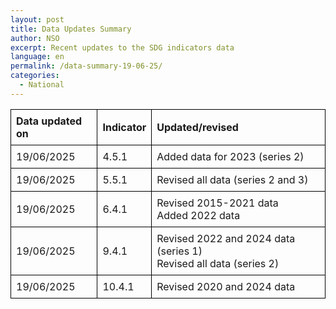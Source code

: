 ```yaml
---
layout: post
title: Data Updates Summary
author: NSO
excerpt: Recent updates to the SDG indicators data
language: en
permalink: /data-summary-19-06-25/
categories:
  - National
---
```

<table style="border-collapse: collapse; width: 100%;">
  <thead>
    <tr>
      <th style="border: 1px solid #000; padding: 8px; text-align: left;">Data updated on</th>
      <th style="border: 1px solid #000; padding: 8px; text-align: left;">Indicator</th>
      <th style="border: 1px solid #000; padding: 8px; text-align: left;">Updated/revised</th>
    </tr>
  </thead>
  <tbody>
    <tr>
      <td style="border: 1px solid #000; padding: 8px;">19/06/2025</td>
      <td style="border: 1px solid #000; padding: 8px;">4.5.1</td>
      <td style="border: 1px solid #000; padding: 8px;">Added data for 2023 (series 2)</td>
    </tr>
    <tr>
      <td style="border: 1px solid #000; padding: 8px;">19/06/2025</td>
      <td style="border: 1px solid #000; padding: 8px;">5.5.1</td>
      <td style="border: 1px solid #000; padding: 8px;">Revised all data (series 2 and 3)</td>
    </tr>
    <tr>
      <td style="border: 1px solid #000; padding: 8px;">19/06/2025</td>
      <td style="border: 1px solid #000; padding: 8px;">6.4.1</td>
      <td style="border: 1px solid #000; padding: 8px;">Revised 2015-2021 data <br>Added 2022 data</br></td>
    </tr>
    <tr>
      <td style="border: 1px solid #000; padding: 8px;">19/06/2025</td>
      <td style="border: 1px solid #000; padding: 8px;">9.4.1</td>
      <td style="border: 1px solid #000; padding: 8px;">Revised 2022 and 2024 data (series 1)<br>Revised all data (series 2)</br></td>
    </tr>
    <tr>
      <td style="border: 1px solid #000; padding: 8px;">19/06/2025</td>
      <td style="border: 1px solid #000; padding: 8px;">10.4.1</td>
      <td style="border: 1px solid #000; padding: 8px;">Revised 2020 and 2024 data</td>
    </tr>
  </tbody>
</table>
